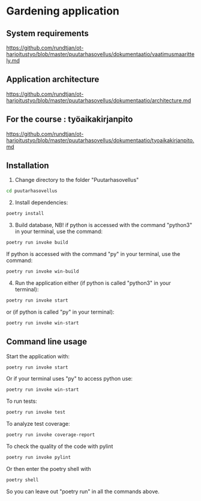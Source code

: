 # Gardening application
## System requirements  
https://github.com/rundtjan/ot-harjoitustyo/blob/master/puutarhasovellus/dokumentaatio/vaatimusmaarittely.md 
## Application architecture
https://github.com/rundtjan/ot-harjoitustyo/blob/master/puutarhasovellus/dokumentaatio/architecture.md 
## For the course : työaikakirjanpito
https://github.com/rundtjan/ot-harjoitustyo/blob/master/puutarhasovellus/dokumentaatio/tyoaikakirjanpito.md 
## Installation
1. Change directory to the folder "Puutarhasovellus"
```bash
cd puutarhasovellus
```
2. Install dependencies:
```bash
poetry install
```
3. Build database, NB! if python is accessed with the command "python3" in your terminal, use the command:  
```bash
poetry run invoke build   
```
If python is accessed with the command "py" in your terminal, use the command:
```bash
poetry run invoke win-build
```
4. Run the application either (if python is called "python3" in your terminal):
```bash
poetry run invoke start
```
or (if python is called "py" in your terminal):
```bash
poetry run invoke win-start
```
## Command line usage  
Start the application with:  
```bash
poetry run invoke start
```
Or if your terminal uses "py" to access python use:  
```bash
poetry run invoke win-start
```
To run tests:
```bash
poetry run invoke test
```
To analyze test coverage:
```bash
poetry run invoke coverage-report
```
To check the quality of the code with pylint
```bash
poetry run invoke pylint
```
Or then enter the poetry shell with
```bash
poetry shell
```
So you can leave out "poetry run" in all the commands above.
